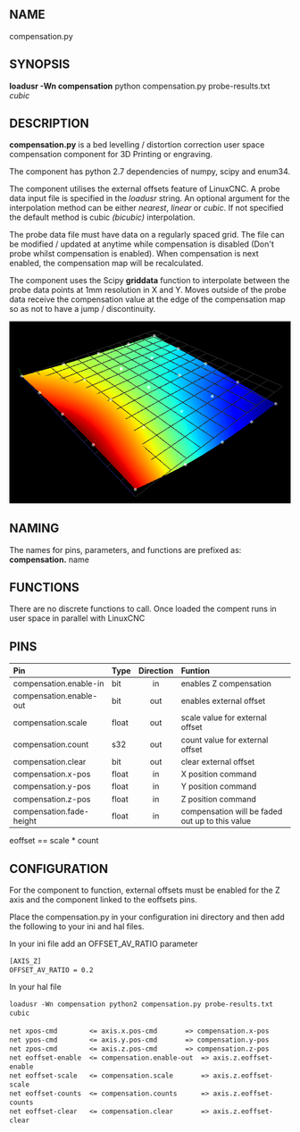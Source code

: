 ## NAME 

compensation.py 

## SYNOPSIS 

**loadusr -Wn compensation** python compensation.py probe-results.txt *cubic*

## DESCRIPTION 

**compensation.py** is a bed levelling / distortion correction user space compensation component for 3D Printing or engraving.

The component has python 2.7 dependencies of numpy, scipy and enum34.

The component utilises the external offsets feature of LinuxCNC. A probe data input file is specified in the *loadusr* string. An optional argument for the interpolation method can be either *nearest*, *linear* or *cubic*. If not specified the default method is cubic *(bicubic)* interpolation.

The probe data file must have data on a regularly spaced grid. The file can be modified / updated at anytime while compensation is disabled (Don't probe whilst compensation is enabled). When compensation is next enabled, the compensation map will be recalculated.

The component uses the Scipy **griddata** function to interpolate between the probe data points at 1mm resolution in X and Y. Moves outside of the probe data receive the compensation value at the edge of the compensation map so as not to have a jump / discontinuity.

![Compensation map](compensationMap.png)

## NAMING

The names for pins, parameters, and functions are prefixed as:  
**compensation.** name


## FUNCTIONS 

There are no discrete functions to call. Once loaded the compent runs in user space in parallel with LinuxCNC

## PINS 

| Pin | Type | Direction | Funtion|
| :--- | :--- | :---: | :--- |
| compensation.enable-in | bit | in | enables Z compensation |
| compensation.enable-out | bit | out | enables external offset |
| compensation.scale | float | out | scale value for external offset |
| compensation.count | s32 | out | count value for external offset |
| compensation.clear | bit | out | clear external offset |
| compensation.x-pos | float | in | X position command |
| compensation.y-pos | float | in | Y position command |
| compensation.z-pos | float | in | Z position command |
| compensation.fade-height  | float | in | compensation will be faded out up to this value |

eoffset == scale * count

## CONFIGURATION

For the component to function, external offsets must be enabled for the Z axis and the component linked to the eoffsets pins.

Place the compensation.py in your configuration ini directory and then add the following to your ini and hal files.

In your ini file add an OFFSET_AV_RATIO parameter

	[AXIS_Z]  
	OFFSET_AV_RATIO = 0.2

In your hal file 

	loadusr -Wn compensation python2 compensation.py probe-results.txt cubic

	net xpos-cmd 		<= axis.x.pos-cmd		=> compensation.x-pos
	net ypos-cmd 		<= axis.y.pos-cmd		=> compensation.y-pos
	net zpos-cmd 		<= axis.z.pos-cmd		=> compensation.z-pos
	net eoffset-enable	<= compensation.enable-out	=> axis.z.eoffset-enable
	net eoffset-scale	<= compensation.scale		=> axis.z.eoffset-scale
	net eoffset-counts	<= compensation.counts 		=> axis.z.eoffset-counts
	net eoffset-clear	<= compensation.clear 		=> axis.z.eoffset-clear